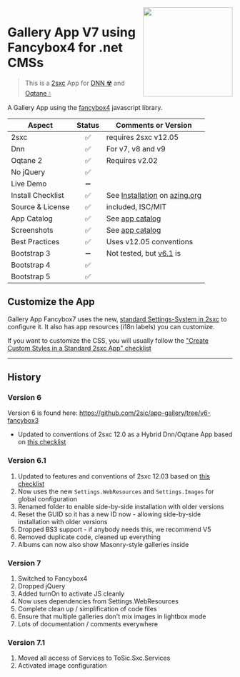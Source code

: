 <image src="app-icon.png" align="right" width="200px">

# Gallery App V7 using Fancybox4 for .net CMSs

> This is a [2sxc](https://2sxc.org) App for [DNN ☢️](https://www.dnnsoftware.com/) and [Oqtane 💧](https://www.oqtane.org/)

A Gallery App using the [fancybox4](https://fancyapps.com/) javascript library.

| Aspect              | Status | Comments or Version |
| ------------------- | :----: | ------------------- |
| 2sxc                | ✅    | requires 2sxc v12.05
| Dnn                 | ✅    | For v7, v8 and v9
| Oqtane 2            | ✅    | Requires v2.02
| No jQuery           | ✅    | 
| Live Demo           | ➖    |
| Install Checklist   | ✅    | See [Installation](https://azing.org/2sxc/r/WLu6KUI4) on [azing.org](https://azing.org/2sxc)
| Source & License    | ✅    | included, ISC/MIT
| App Catalog         | ✅    | See [app catalog](https://2sxc.org/en/apps/app/gallery-app-v7-using-fancybox-4-hybrid-for-dnn-and-oqtane)
| Screenshots         | ✅    | See [app catalog](https://2sxc.org/en/apps/app/gallery-app-v7-using-fancybox-4-hybrid-for-dnn-and-oqtane)
| Best Practices      | ✅    | Uses v12.05 conventions
| Bootstrap 3         | ➖    | Not tested, but [v6.1](https://github.com/2sic/app-gallery/tree/v6-fancybox3) is
| Bootstrap 4         | ✅    |
| Bootstrap 5         | ✅    |


## Customize the App

Gallery App Fancybox7 uses the new, [standard Settings-System in 2sxc](http://r.2sxc.org/settings) to configure it. It also has app resources (i18n labels) you can customize.

If you want to customize the CSS, you will usually follow the ["Create Custom Styles in a Standard 2sxc App" checklist](https://azing.org/2sxc/r/Lu5SDBqU)


---

## History

### Version 6

Version 6 is found here: https://github.com/2sic/app-gallery/tree/v6-fancybox3

* Updated to conventions of 2sxc 12.0 as a Hybrid Dnn/Oqtane App based on [this checklist](https://azing.org/2sxc/r/m0iSLifK)

### Version 6.1 

1. Updated to features and conventions of 2sxc 12.03 based on [this checklist](https://azing.org/2sxc/r/KwXMhp8h)
1. Now uses the new `Settings.WebResources` and `Settings.Images` for global configuration
1. Renamed folder to enable side-by-side installation with older versions
1. Reset the GUID so it has a new ID now - allowing side-by-side installation with older versions
1. Dropped BS3 support - if anybody needs this, we recommend V5
1. Removed duplicate code, cleaned up everything
1. Albums can now also show Masonry-style galleries inside


### Version 7

1. Switched to Fancybox4
1. Dropped jQuery
1. Added turnOn to activate JS cleanly
1. Now uses dependencies from Settings.WebResources
1. Complete clean up / simplification of code files
1. Ensure that multiple galleries don't mix images in lightbox mode
1. Lots of documentation / comments everywhere

### Version 7.1 

1. Moved all access of Services to ToSic.Sxc.Services
1. Activated image configuration